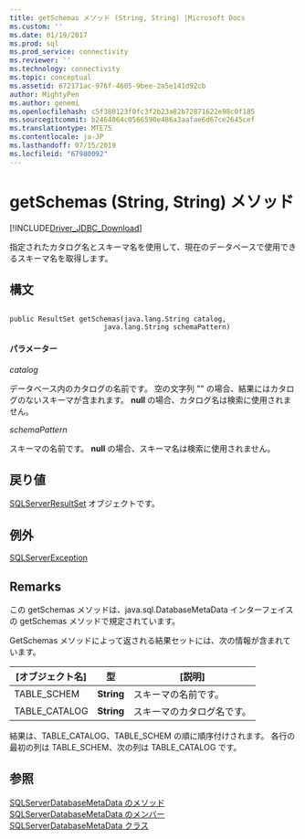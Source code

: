 ```yaml
---
title: getSchemas メソッド (String, String) |Microsoft Docs
ms.custom: ''
ms.date: 01/19/2017
ms.prod: sql
ms.prod_service: connectivity
ms.reviewer: ''
ms.technology: connectivity
ms.topic: conceptual
ms.assetid: 672171ac-976f-4605-9bee-2a5e141d92cb
author: MightyPen
ms.author: genemi
ms.openlocfilehash: c5f380123f0fc3f2b23a82b72871622e98c0f185
ms.sourcegitcommit: b2464064c0566590e486a3aafae6d67ce2645cef
ms.translationtype: MTE75
ms.contentlocale: ja-JP
ms.lasthandoff: 07/15/2019
ms.locfileid: "67980092"
---
```

# <a name="getschemas-method-string-string"></a>getSchemas (String, String) メソッド
[!INCLUDE[Driver_JDBC_Download](../../../includes/driver_jdbc_download.md)]

  指定されたカタログ名とスキーマ名を使用して、現在のデータベースで使用できるスキーマ名を取得します。  
  
## <a name="syntax"></a>構文  
  
```  
  
public ResultSet getSchemas(java.lang.String catalog,  
                       java.lang.String schemaPattern)  
```  
  
#### <a name="parameters"></a>パラメーター  
 *catalog*  
  
 データベース内のカタログの名前です。 空の文字列 "" の場合、結果にはカタログのないスキーマが含まれます。 **null** の場合、カタログ名は検索に使用されません。  
  
 *schemaPattern*  
  
 スキーマの名前です。 **null** の場合、スキーマ名は検索に使用されません。  
  
## <a name="return-value"></a>戻り値  
 [SQLServerResultSet](../../../connect/jdbc/reference/sqlserverresultset-class.md) オブジェクトです。  
  
## <a name="exceptions"></a>例外  
 [SQLServerException](../../../connect/jdbc/reference/sqlserverexception-class.md)  
  
## <a name="remarks"></a>Remarks  
 この getSchemas メソッドは、java.sql.DatabaseMetaData インターフェイスの getSchemas メソッドで規定されています。  
  
 GetSchemas メソッドによって返される結果セットには、次の情報が含まれています。  
  
|[オブジェクト名]|型|[説明]|  
|----------|----------|-----------------|  
|TABLE_SCHEM|**String**|スキーマの名前です。|  
|TABLE_CATALOG|**String**|スキーマのカタログ名です。|  
  
 結果は、TABLE_CATALOG、TABLE_SCHEM の順に順序付けされます。 各行の最初の列は TABLE_SCHEM、次の列は TABLE_CATALOG です。  
  
## <a name="see-also"></a>参照  
 [SQLServerDatabaseMetaData のメソッド](../../../connect/jdbc/reference/sqlserverdatabasemetadata-methods.md)   
 [SQLServerDatabaseMetaData のメンバー](../../../connect/jdbc/reference/sqlserverdatabasemetadata-members.md)   
 [SQLServerDatabaseMetaData クラス](../../../connect/jdbc/reference/sqlserverdatabasemetadata-class.md)  
  
  
